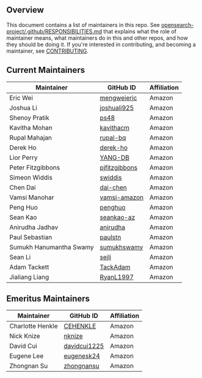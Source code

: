 ## Overview

This document contains a list of maintainers in this repo. See [opensearch-project/.github/RESPONSIBILITIES.md](https://github.com/opensearch-project/.github/blob/main/RESPONSIBILITIES.md#maintainer-responsibilities) that explains what the role of maintainer means, what maintainers do in this and other repos, and how they should be doing it. If you're interested in contributing, and becoming a maintainer, see [CONTRIBUTING](CONTRIBUTING.md).

## Current Maintainers

| Maintainer              | GitHub ID                                         | Affiliation |
| ----------------------- | ------------------------------------------------- | ----------- |
| Eric Wei                | [mengweieric](https://github.com/mengweieric)     | Amazon      |
| Joshua Li               | [joshuali925](https://github.com/joshuali925)     | Amazon      |
| Shenoy Pratik           | [ps48](https://github.com/ps48)                   | Amazon      |
| Kavitha Mohan           | [kavithacm](https://github.com/kavithacm)         | Amazon      |
| Rupal Mahajan           | [rupal-bq](https://github.com/rupal-bq)           | Amazon      |
| Derek Ho                | [derek-ho](https://github.com/derek-ho)           | Amazon      |
| Lior Perry              | [YANG-DB](https://github.com/YANG-DB)             | Amazon      |
| Peter Fitzgibbons       | [pjfitzgibbons](https://github.com/pjfitzgibbons) | Amazon      |
| Simeon Widdis           | [swiddis](https://github.com/swiddis)             | Amazon      |
| Chen Dai                | [dai-chen](https://github.com/dai-chen)           | Amazon      |
| Vamsi Manohar           | [vamsi-amazon](https://github.com/vamsi-amazon)   | Amazon      |
| Peng Huo                | [penghuo](https://github.com/penghuo)             | Amazon      |
| Sean Kao                | [seankao-az](https://github.com/seankao-az)       | Amazon      |
| Anirudha Jadhav         | [anirudha](https://github.com/anirudha)           | Amazon      |
| Paul Sebastian          | [paulstn](https://github.com/paulstn)             | Amazon      |
| Sumukh Hanumantha Swamy | [sumukhswamy](https://github.com/sumukhswamy)     | Amazon      |
| Sean Li                 | [sejli](https://github.com/sejli)                 | Amazon      |
| Adam Tackett            | [TackAdam](https://github.com/TackAdam)           | Amazon      |
| Jialiang Liang          | [RyanL1997](https://github.com/sumukhswamy)       | Amazon      |

## Emeritus Maintainers

| Maintainer       | GitHub ID                                       | Affiliation |
| ---------------- | ----------------------------------------------- | ----------- |
| Charlotte Henkle | [CEHENKLE](https://github.com/CEHENKLE)         | Amazon      |
| Nick Knize       | [nknize](https://github.com/nknize)             | Amazon      |
| David Cui        | [davidcui1225](https://github.com/davidcui1225) | Amazon      |
| Eugene Lee       | [eugenesk24](https://github.com/eugenesk24)     | Amazon      |
| Zhongnan Su      | [zhongnansu](https://github.com/zhongnansu)     | Amazon      |
